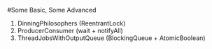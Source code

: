 #Some Basic, Some Advanced

1. DinningPhilosophers (ReentrantLock)
2. ProducerConsumer (wait + notifyAll)
3. ThreadJobsWithOutputQueue (BlockingQueue + AtomicBoolean)
